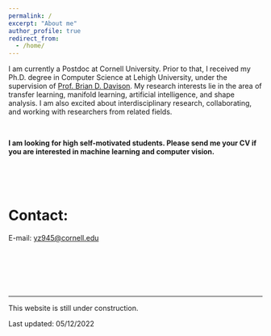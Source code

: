 ```yaml
---
permalink: /
excerpt: "About me"
author_profile: true
redirect_from: 
  - /home/
---
```


I am currently a Postdoc at Cornell University. Prior to that, I received my Ph.D. degree in Computer Science at Lehigh University, under the supervision of  [Prof. Brian D. Davison](http://www.cse.lehigh.edu/~brian/). My research interests lie in the area of transfer learning, manifold learning, artificial intelligence, and shape analysis. I am also excited about interdisciplinary research, collaborating, and working with researchers from related fields.

<p> &ensp;</p>

**I am looking for high self-motivated students. Please send me your CV if you are interested in machine learning and computer vision.**


<p> &ensp;</p>
<p> &ensp;</p>

Contact:
======

E-mail: yz945@cornell.edu


<p> &ensp;</p>
<p> &ensp;</p>
<p> &ensp;</p>



---
This website is still under construction.

Last updated: 05/12/2022
